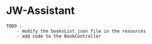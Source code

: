 # JW-Assistant
	
	TODO : 
		- modify the booksList.json file in the resources
		- add code to the BookController 